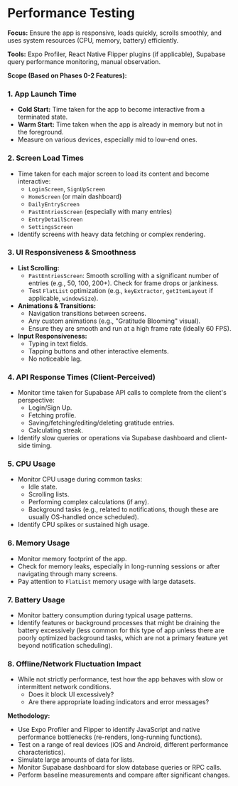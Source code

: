 # Performance Testing

**Focus:** Ensure the app is responsive, loads quickly, scrolls smoothly, and uses system resources (CPU, memory, battery) efficiently.

**Tools:** Expo Profiler, React Native Flipper plugins (if applicable), Supabase query performance monitoring, manual observation.

**Scope (Based on Phases 0-2 Features):**

### 1. App Launch Time
- **Cold Start:** Time taken for the app to become interactive from a terminated state.
- **Warm Start:** Time taken when the app is already in memory but not in the foreground.
- Measure on various devices, especially mid to low-end ones.

### 2. Screen Load Times
- Time taken for each major screen to load its content and become interactive:
  - `LoginScreen`, `SignUpScreen`
  - `HomeScreen` (or main dashboard)
  - `DailyEntryScreen`
  - `PastEntriesScreen` (especially with many entries)
  - `EntryDetailScreen`
  - `SettingsScreen`
- Identify screens with heavy data fetching or complex rendering.

### 3. UI Responsiveness & Smoothness
- **List Scrolling:**
  - `PastEntriesScreen`: Smooth scrolling with a significant number of entries (e.g., 50, 100, 200+). Check for frame drops or jankiness.
  - Test `FlatList` optimization (e.g., `keyExtractor`, `getItemLayout` if applicable, `windowSize`).
- **Animations & Transitions:**
  - Navigation transitions between screens.
  - Any custom animations (e.g., "Gratitude Blooming" visual).
  - Ensure they are smooth and run at a high frame rate (ideally 60 FPS).
- **Input Responsiveness:**
  - Typing in text fields.
  - Tapping buttons and other interactive elements.
  - No noticeable lag.

### 4. API Response Times (Client-Perceived)
- Monitor time taken for Supabase API calls to complete from the client's perspective:
  - Login/Sign Up.
  - Fetching profile.
  - Saving/fetching/editing/deleting gratitude entries.
  - Calculating streak.
- Identify slow queries or operations via Supabase dashboard and client-side timing.

### 5. CPU Usage
- Monitor CPU usage during common tasks:
  - Idle state.
  - Scrolling lists.
  - Performing complex calculations (if any).
  - Background tasks (e.g., related to notifications, though these are usually OS-handled once scheduled).
- Identify CPU spikes or sustained high usage.

### 6. Memory Usage
- Monitor memory footprint of the app.
- Check for memory leaks, especially in long-running sessions or after navigating through many screens.
- Pay attention to `FlatList` memory usage with large datasets.

### 7. Battery Usage
- Monitor battery consumption during typical usage patterns.
- Identify features or background processes that might be draining the battery excessively (less common for this type of app unless there are poorly optimized background tasks, which are not a primary feature yet beyond notification scheduling).

### 8. Offline/Network Fluctuation Impact
- While not strictly performance, test how the app behaves with slow or intermittent network conditions.
  - Does it block UI excessively?
  - Are there appropriate loading indicators and error messages?

**Methodology:**
- Use Expo Profiler and Flipper to identify JavaScript and native performance bottlenecks (re-renders, long-running functions).
- Test on a range of real devices (iOS and Android, different performance characteristics).
- Simulate large amounts of data for lists.
- Monitor Supabase dashboard for slow database queries or RPC calls.
- Perform baseline measurements and compare after significant changes.

